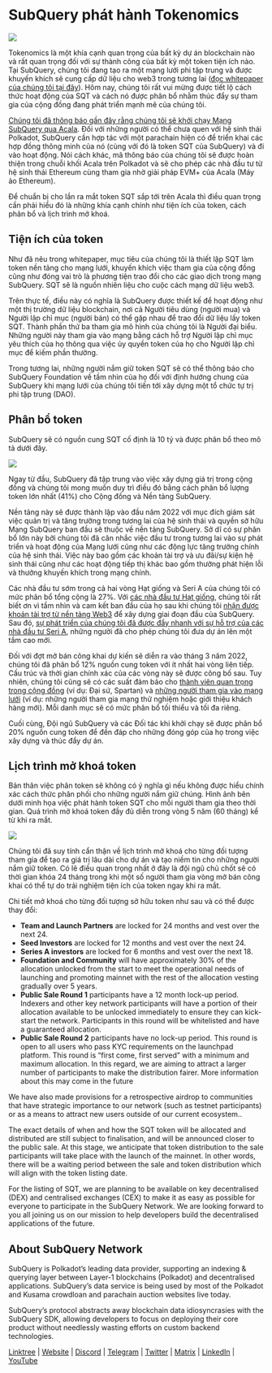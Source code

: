 # SubQuery phát hành Tokenomics

![](https://miro.medium.com/max/1400/1*e42FM0TsNgOM3VacoctOzQ.png)

Tokenomics là một khía cạnh quan trọng của bất kỳ dự án blockchain nào và rất quan trọng đối với sự thành công của bất kỳ một token tiện ích nào. Tại SubQuery, chúng tôi đang tạo ra một mạng lưới phi tập trung và được khuyến khích sẽ cung cấp dữ liệu cho web3 trong tương lai ([đọc whitepaper của chúng tôi tại đây](https://static.subquery.network/whitepaper.pdf)). Hôm nay, chúng tôi rất vui mừng được tiết lộ cách thức hoạt động của SQT và cách nó được phân bổ nhằm thúc đẩy sự tham gia của cộng đồng đang phát triển mạnh mẽ của chúng tôi.

[Chúng tôi đã thông báo gần đây rằng chúng tôi sẽ khởi chạy Mạng SubQuery qua Acala](https://subquery.medium.com/the-subquery-network-to-launch-on-acala-decentralising-polkadots-leading-data-indexing-service-8203d686128e). Đối với những người có thể chưa quen với hệ sinh thái Polkadot, SubQuery cần hợp tác với một parachain hiện có để triển khai các hợp đồng thông minh của nó (cùng với đó là token SQT của SubQuery) và đi vào hoạt động. Nói cách khác, mã thông báo của chúng tôi sẽ được hoàn thiện trong chuỗi khối Acala trên Polkadot và sẽ cho phép các nhà đầu tư từ hệ sinh thái Ethereum cùng tham gia nhờ giải pháp EVM+ của Acala (Máy ảo Ethereum).

Để chuẩn bị cho lần ra mắt token SQT sắp tới trên Acala thì điều quan trọng cần phải hiểu đó là những khía cạnh chính như tiện ích của token, cách phân bổ và lịch trình mở khoá.

## Tiện ích của token

Như đã nêu trong whitepaper, mục tiêu của chúng tôi là thiết lập SQT làm token nền tảng cho mạng lưới, khuyến khích việc tham gia của cộng đồng cũng như đóng vai trò là phương tiện trao đổi cho các giao dịch trong mạng SubQuery. SQT sẽ là nguồn nhiên liệu cho cuộc cách mạng dữ liệu web3.

Trên thực tế, điều này có nghĩa là SubQuery được thiết kế để hoạt động như một thị trường dữ liệu blockchain, nơi cả Người tiêu dùng (người mua) và Người lập chỉ mục (người bán) có thể gặp nhau để trao đổi dữ liệu lấy token SQT. Thành phần thứ ba tham gia mô hình của chúng tôi là Người đại biểu. Những người này tham gia vào mạng bằng cách hỗ trợ Người lập chỉ mục yêu thích của họ thông qua việc ủy quyền token của họ cho Người lập chỉ mục để kiếm phần thưởng.

Trong tương lai, những người nắm giữ token SQT sẽ có thể thông báo cho SubQuery Foundation về tầm nhìn của họ đối với định hướng chung của SubQuery khi mạng lưới của chúng tôi tiến tới xây dựng một tổ chức tự trị phi tập trung (DAO).

## Phân bổ token

SubQuery sẽ có nguồn cung SQT cố định là 10 tỷ và được phân bổ theo mô tả dưới đây.

![](https://miro.medium.com/max/1400/0*eG2TM3J0NZDaT14m)

Ngay từ đầu, SubQuery đã tập trung vào việc xây dựng giá trị trong cộng đồng và chúng tôi mong muốn duy trì điều đó bằng cách phân bổ lượng token lớn nhất (41%) cho Cộng đồng và Nền tảng SubQuery.

Nền tảng này sẽ được thành lập vào đầu năm 2022 với mục đích giám sát việc quản trị và tăng trưởng trong tương lai của hệ sinh thái và quyền sở hữu Mạng SubQuery ban đầu sẽ thuộc về nền tảng SubQuery. Sở dĩ có sự phân bổ lớn này bởi chúng tôi đã cân nhắc việc đầu tư trong tương lai vào sự phát triển và hoạt động của Mạng lưới cũng như các động lực tăng trưởng chính của hệ sinh thái. Việc này bao gồm các khoản tài trợ và ưu đãi/sự kiện hệ sinh thái cũng như các hoạt động tiếp thị khác bao gồm thưởng phát hiện lỗi và thưởng khuyến khích trong mạng chính.

Các nhà đầu tư sớm trong cả hai vòng Hạt giống và Seri A của chúng tôi có mức phân bổ tổng cộng là 27%. Với [các nhà đầu tư Hạt giống](https://subquery.medium.com/subquery-raises-1-8m-seed-round-for-future-expansion-3348c1f2a931), chúng tôi rất biết ơn vì tầm nhìn và cam kết ban đầu của họ sau khi chúng tôi [nhận được khoản tài trợ từ nền tảng Web3](https://subquery.medium.com/subquery-delivers-its-open-source-sdk-following-a-web3-foundation-grant-20da26ae87f) để xây dựng giai đoạn đầu của SubQuery. Sau đó, [sự phát triển của chúng tôi đã được đẩy nhanh với sự hỗ trợ của các nhà đầu tư Seri A](https://subquery.medium.com/series-a-1abed6c1c2af), những người đã cho phép chúng tôi đưa dự án lên một tầm cao mới.

Đối với đợt mở bán công khai dự kiến sẽ diễn ra vào tháng 3 năm 2022, chúng tôi đã phân bổ 12% nguồn cung token với ít nhất hai vòng liên tiếp. Cấu trúc và thời gian chính xác của các vòng này sẽ được công bố sau. Tuy nhiên, chúng tôi cũng sẽ có các suất đảm bảo cho [thành viên quan trọng trong cộng đồng](https://subquery.medium.com/introducing-the-subquery-ambassador-program-aa82613ab804) (ví dụ: Đại sứ, Spartan) và [những người tham gia vào mạng lưới](https://subquery.medium.com/subquery-extends-invitation-to-indexing-community-348fb2f589e1) (ví dụ: những người tham gia mạng thử nghiệm hoặc giới thiệu khách hàng mới). Mỗi danh mục sẽ có mức phân bổ tối thiểu và tối đa riêng.

Cuối cùng, Đội ngũ SubQuery và các Đối tác khi khởi chạy sẽ được phân bổ 20% nguồn cung token để đền đáp cho những đóng góp của họ trong việc xây dựng và thúc đẩy dự án.

## Lịch trình mở khoá token

Bản thân việc phân token sẽ không có ý nghĩa gì nếu không được hiểu chính xác cách thức phân phối cho những người nắm giữ chúng. Hình ảnh bên dưới minh họa việc phát hành token SQT cho mỗi người tham gia theo thời gian. Quá trình mở khoá token đầy đủ diễn trong vòng 5 năm (60 tháng) kể từ khi ra mắt.

![](https://miro.medium.com/max/1400/0*mfIBkH4SjFZgGuIq)

Chúng tôi đã suy tính cẩn thận về lịch trình mở khoá cho từng đối tượng tham gia để tạo ra giá trị lâu dài cho dự án và tạo niềm tin cho những người nắm giữ token. Có lẽ điều quan trọng nhất ở đây là đội ngũ chủ chốt sẽ có thời gian khóa 24 tháng trong khi một số người tham gia vòng mở bán công khai có thể tự do trải nghiệm tiện ích của token ngay khi ra mắt.

Chi tiết mở khoá cho từng đối tượng sở hữu token như sau và có thể được thay đổi:

-  **Team and Launch Partners** are locked for 24 months and vest over the next 24.
-  **Seed Investors** are locked for 12 months and vest over the next 24.
-  **Series A investors** are locked for 6 months and vest over the next 18.
-  **Foundation and Community** will have approximately 30% of the allocation unlocked from the start to meet the operational needs of launching and promoting mainnet with the rest of the allocation vesting gradually over 5 years.
-  **Public Sale Round 1** participants have a 12 month lock-up period. Indexers and other key network participants will have a portion of their allocation available to be unlocked immediately to ensure they can kick-start the network. Participants in this round will be whitelisted and have a guaranteed allocation.
-  **Public Sale Round 2** participants have no lock-up period. This round is open to all users who pass KYC requirements on the launchpad platform. This round is “first come, first served” with a minimum and maximum allocation. In this regard, we are aiming to attract a larger number of participants to make the distribution fairer. More information about this may come in the future

We have also made provisions for a retrospective airdrop to communities that have strategic importance to our network (such as testnet participants) or as a means to attract new users outside of our current ecosystem..

The exact details of when and how the SQT token will be allocated and distributed are still subject to finalisation, and will be announced closer to the public sale. At this stage, we anticipate that token distribution to the sale participants will take place with the launch of the mainnet. In other words, there will be a waiting period between the sale and token distribution which will align with the token listing date.

For the listing of SQT, we are planning to be available on key decentralised (DEX) and centralised exchanges (CEX) to make it as easy as possible for everyone to participate in the SubQuery Network. We are looking forward to you all joining us on our mission to help developers build the decentralised applications of the future.

## About SubQuery Network

SubQuery is Polkadot’s leading data provider, supporting an indexing & querying layer between Layer-1 blockchains (Polkadot) and decentralised applications. SubQuery’s data service is being used by most of the Polkadot and Kusama crowdloan and parachain auction websites live today.

SubQuery’s protocol abstracts away blockchain data idiosyncrasies with the SubQuery SDK, allowing developers to focus on deploying their core product without needlessly wasting efforts on custom backend technologies.

​​​​[Linktree](https://linktr.ee/subquerynetwork) | [Website](https://subquery.network/) | [Discord](https://discord.com/invite/78zg8aBSMG) | [Telegram](https://t.me/subquerynetwork) | [Twitter](https://twitter.com/subquerynetwork) | [Matrix](https://matrix.to/#/#subquery:matrix.org) | [LinkedIn](https://www.linkedin.com/company/subquery) | [YouTube](https://www.youtube.com/channel/UCi1a6NUUjegcLHDFLr7CqLw)

